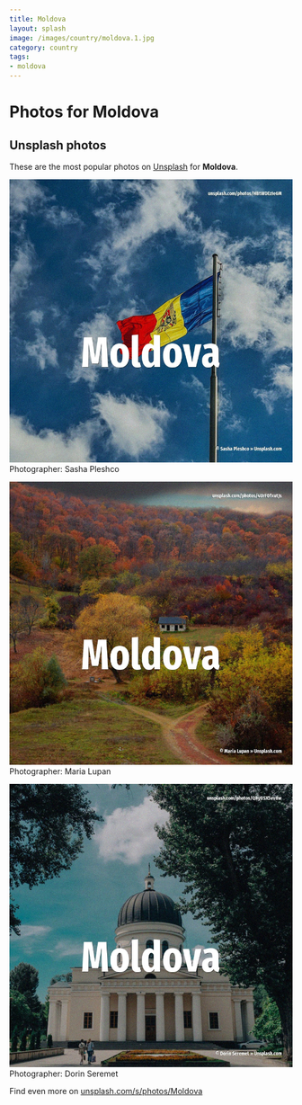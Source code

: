 ```yaml
---
title: Moldova
layout: splash
image: /images/country/moldova.1.jpg
category: country
tags:
- moldova
---
```

# Photos for Moldova
 
## Unsplash photos
These are the most popular photos on [Unsplash](https://unsplash.com) for **Moldova**.
 
![Moldova](/images/country/moldova.1.jpg)
Photographer:  Sasha Pleshco
 
![Moldova](/images/country/moldova.2.jpg)
Photographer:  Maria Lupan
 
![Moldova](/images/country/moldova.3.jpg)
Photographer:  Dorin Seremet
 
Find even more on [unsplash.com/s/photos/Moldova](https://unsplash.com/s/photos/Moldova)
 
